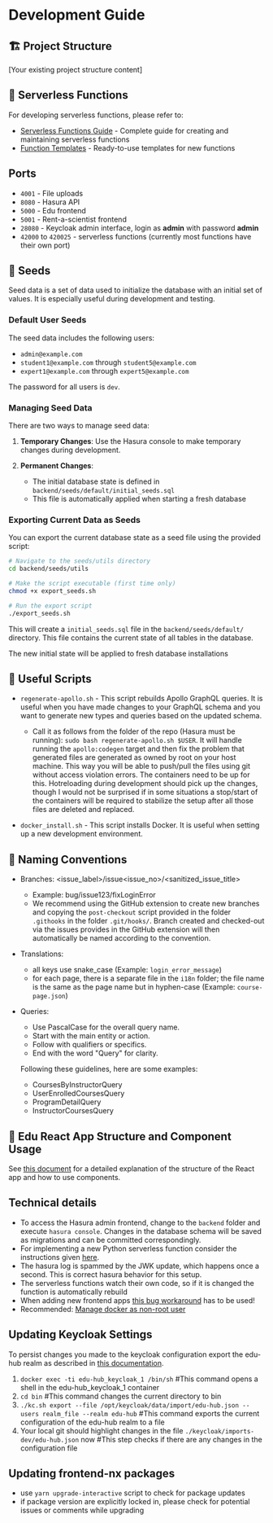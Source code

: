 # Development Guide

## 🏗️ Project Structure
[Your existing project structure content]

## 🚀 Serverless Functions
For developing serverless functions, please refer to:
- [Serverless Functions Guide](./docs/SERVERLESS_FUNCTIONS.md) - Complete guide for creating and maintaining serverless functions
- [Function Templates](./docs/templates/FUNCTION_TEMPLATES.md) - Ready-to-use templates for new functions

## Ports

- `4001` - File uploads
- `8080` - Hasura API
- `5000` - Edu frontend
- `5001` - Rent-a-scientist frontend
- `28080` - Keycloak admin interface, login as **admin** with password **admin**
- `42000` to `420025` - serverless functions (currently most functions have their own port)

## 🌱 Seeds

Seed data is a set of data used to initialize the database with an initial set of values. It is especially useful during development and testing.

### Default User Seeds
The seed data includes the following users:

- `admin@example.com`
- `student1@example.com` through `student5@example.com`
- `expert1@example.com` through `expert5@example.com`

The password for all users is `dev`.  

### Managing Seed Data

There are two ways to manage seed data:

1. **Temporary Changes**: Use the Hasura console to make temporary changes during development.

2. **Permanent Changes**: 
   - The initial database state is defined in `backend/seeds/default/initial_seeds.sql`
   - This file is automatically applied when starting a fresh database

### Exporting Current Data as Seeds

You can export the current database state as a seed file using the provided script:

```bash
# Navigate to the seeds/utils directory
cd backend/seeds/utils

# Make the script executable (first time only)
chmod +x export_seeds.sh

# Run the export script
./export_seeds.sh
```

This will create a `initial_seeds.sql` file in the `backend/seeds/default/` directory. This file contains the current state of all tables in the database.

The new initial state will be applied to fresh database installations

## :wrench: Useful Scripts

- `regenerate-apollo.sh` - This script rebuilds Apollo GraphQL queries. It is useful when you have made changes to your GraphQL schema and you want to generate new types and queries based on the updated schema.

  - Call it as follows from the folder of the repo (Hasura must be running): `sudo bash regenerate-apollo.sh $USER`. It will handle running the `apollo:codegen` target and then fix the problem that generated files are generated as owned by root on your host machine. This way you will be able to push/pull the files using git without access violation errors. The containers need to be up for this. Hotreloading during development should pick up the changes, though I would not be surprised if in some situations a stop/start of the containers will be required to stabilize the setup after all those files are deleted and replaced.

- `docker_install.sh` - This script installs Docker. It is useful when setting up a new development environment.

## 📝 Naming Conventions

- Branches: <issue_label>/issue<issue_no>/<sanitized_issue_title>
  - Example: bug/issue123/fixLoginError
  - We recommend using the GitHub extension to create new branches and copying the `post-checkout` script provided in the folder `.githooks` in the folder `.git/hooks/`. Branch created and checked-out via the issues provides in the GitHub extension will then automatically be named according to the convention.

- Translations:
  - all keys use snake_case (Example: `login_error_message`)
  - for each page, there is a separate file in the `i18n` folder; the file name is the same as the page name but in hyphen-case (Example: `course-page.json`)

- Queries:
  - Use PascalCase for the overall query name.
  - Start with the main entity or action.
  - Follow with qualifiers or specifics.
  - End with the word "Query" for clarity.
  
  Following these guidelines, here are some examples:
  - CoursesByInstructorQuery
  - UserEnrolledCoursesQuery
  - ProgramDetailQuery
  - InstructorCoursesQuery
  
  
## 🧱 Edu React App Structure and Component Usage
See [this document](./frontend-nx/apps/edu-hub/README.md) for a detailed explanation of the structure of the React app and how to use components.


## Technical details

- To access the Hasura admin frontend, change to the `backend` folder and execute `hasura console`. Changes in the database schema will be saved as migrations and can be committed correspondingly.
- For implementing a new Python serverless function consider the instructions given [here](./functions/callPythonFunction/README.md).
- The hasura log is spammed by the JWK update, which happens once a second. This is correct hasura behavior for this setup.
- The serverless functions watch their own code, so if it is changed the function is automatically rebuild
- When adding new frontend apps [this bug workaround](https://github.com/nrwl/nx/issues/9017#issuecomment-1140066503) has to be used!
- Recommended: [Manage docker as non-root user](https://docs.docker.com/engine/install/linux-postinstall/)

## Updating Keycloak Settings
To persist changes you made to the keycloak configuration export the edu-hub realm as described in [this documentation](https://www.keycloak.org/server/importExport).
  1. `docker exec -ti edu-hub_keycloak_1 /bin/sh`
  #This command opens a shell in the edu-hub_keycloak_1 container
  2. `cd bin`
  #This command changes the current directory to bin
  3. `./kc.sh export --file /opt/keycloak/data/import/edu-hub.json --users realm_file --realm edu-hub`
  #This command exports the current configuration of the edu-hub realm to a file
  4. Your local git should highlight changes in the file `./keycloak/imports-dev/edu-hub.json` now
  #This step checks if there are any changes in the configuration file

## Updating frontend-nx packages
- use `yarn upgrade-interactive` script to check for package updates
- if package version are explicitly locked in, please check for potential issues or comments while upgrading


